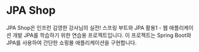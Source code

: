 # JPA Shop

JPA Shop은 인프런 김영한 강사님의 실전! 스프링 부트와 JPA 활용1 - 웹 애플리케이션 개발 JPA를 학습하기 위한 연습용 프로젝트입니다. 
이 프로젝트는 Spring Boot와 JPA를 사용하여 간단한 쇼핑몰 애플리케이션을 구현합니다.
